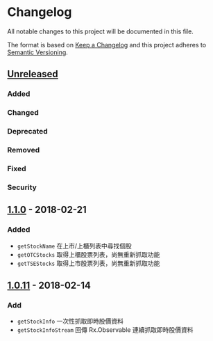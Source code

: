 # Changelog
All notable changes to this project will be documented in this file.

The format is based on [Keep a Changelog](http://keepachangelog.com/en/1.0.0/)
and this project adheres to [Semantic Versioning](http://semver.org/spec/v2.0.0.html).

## [Unreleased]
### Added
### Changed
### Deprecated
### Removed
### Fixed
### Security

## [1.1.0] - 2018-02-21
### Added
- `getStockName` 在上市/上櫃列表中尋找個股
- `getOTCStocks` 取得上櫃股票列表，尚無重新抓取功能
- `getTSEStocks` 取得上市股票列表，尚無重新抓取功能

## [1.0.11] - 2018-02-14
### Add
- `getStockInfo` 一次性抓取即時股價資料 
- `getStockInfoStream` 回傳 Rx.Observable 連續抓取即時股價資料

[Unreleased]: https://github.com/kaddopur/twse/compare/v1.1.0...HEAD
[1.1.0]: https://github.com/kaddopur/twse/compare/v1.0.11...v1.1.0
[1.0.11]: https://github.com/kaddopur/twse/compare/v1.0.8...v1.0.11
